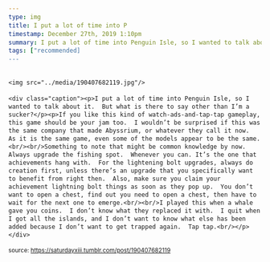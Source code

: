 ```yaml
---
type: img
title: I put a lot of time into P
timestamp: December 27th, 2019 1:10pm
summary: I put a lot of time into Penguin Isle, so I wanted to talk about it.  But what is there to say other than I’m a sucker?</p><p>If you like this kind 
tags: ["recommended]
---
```


                
                
                
                                                                                        <img src="../media/190407682119.jpg"/>
                                                                                          <div class="caption"><p>I put a lot of time into Penguin Isle, so I wanted to talk about it.  But what is there to say other than I’m a sucker?</p><p>If you like this kind of watch-ads-and-tap-tap gameplay, this game should be your jam too.  I wouldn’t be surprised if this was the same company that made Abyssrium, or whatever they call it now.  As it is the same game, even some of the models appear to be the same.<br/><br/>Something to note that might be common knowledge by now.  Always upgrade the fishing spot.  Whenever you can. It’s the one that achievements hang with.  For the lightening bolt upgrades, always do creation first, unless there’s an upgrade that you specifically want to benefit from right then.  Also, make sure you claim your achievement lightning bolt things as soon as they pop up.  You don’t want to open a chest, find out you need to open a chest, then have to wait for the next one to emerge.<br/><br/>I played this when a whale gave you coins.  I don’t know what they replaced it with.  I quit when I got all the islands, and I don’t want to know what else has been added because I don’t want to get trapped again.  Tap tap.<br/></p> </div>
                                    
                
                
                
                
                                
<small>source: https://saturdayxiii.tumblr.com/post/190407682119</small>